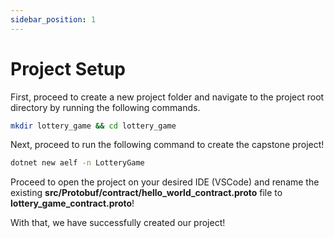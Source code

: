 ```yaml
---
sidebar_position: 1
---
```


# Project Setup

First, proceed to create a new project folder and navigate to the project root directory by running the following commands.

```bash title="Terminal"
mkdir lottery_game && cd lottery_game
```

Next, proceed to run the following command to create the capstone project!

```bash title="Terminal"
dotnet new aelf -n LotteryGame
```

Proceed to open the project on your desired IDE (VSCode) and rename the existing **src/Protobuf/contract/hello_world_contract.proto** file to **lottery_game_contract.proto**!

With that, we have successfully created our project!
